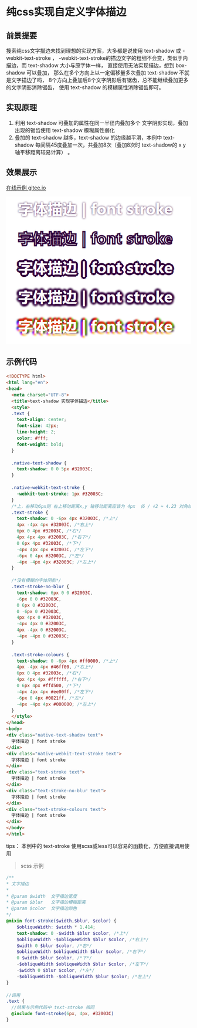 # 纯css实现自定义字体描边

## 前景提要
搜索纯css文字描边未找到理想的实现方案，大多都是说使用 text-shadow 或 -webkit-text-stroke ，
-webkit-text-stroke的描边文字的粗细不会变，类似于内描边，而  text-shadow 大小与原字体一样，
直接使用无法实现描边，想到 box-shadow 可以叠加， 
那么在多个方向上以一定偏移量多次叠加 text-shadow 不就是文字描边了吗，
8个方向上叠加后8个文字阴影后有锯齿，总不能继续叠加更多的文字阴影消除锯齿，
使用 text-shadow 的模糊属性消除锯齿即可。

## 实现原理
1. 利用 text-shadow 可叠加的属性在同一半径内叠加多个 文字阴影实现，叠加出现的锯齿使用 text-shadow 模糊属性弱化
2. 叠加的 text-shadow 越多，text-shadow 的边缘越平滑，本例中 text-shadow 每间隔45度叠加一次，共叠加8次（叠加8次时 text-shadow的 x y轴平移距离较易计算） 。

## 效果展示

[在线示例 gitee.io ](https://haolang.gitee.io/web/demo/font_stroke/)

![](README_images/c50a11ac.png)

## 示例代码

```html
<!DOCTYPE html>
<html lang="en">
<head>
  <meta charset="UTF-8">
  <title>text-shadow 实现字体描边</title>
  <style>
  .text {
    text-align: center;
    font-size: 42px;
    line-height: 2;
    color: #fff;
    font-weight: bold;
  }

  .native-text-shadow {
    text-shadow: 0 0 5px #32003C;
  }

  .native-webkit-text-stroke {
    -webkit-text-stroke: 1px #32003C;
  }
  /*上，右移动6px则 右上移动距离x,y 轴移动距离应该为 4px （6 / √2 ≈ 4.23 对角线长度为6的正方形的边长）  */
  .text-stroke {
    text-shadow: 0 -6px 4px #32003C, /*上*/
    4px -4px 4px #32003C, /*右上*/
    6px 0 4px #32003C, /*右*/
    4px 4px 4px #32003C, /*右下*/
    0 6px 4px #32003C, /*下*/
    -4px 4px 4px #32003C, /*左下*/
    -6px 0 4px #32003C, /*左*/
    -4px -4px 4px #32003C; /*左上*/
  }

  /*没有模糊的字体阴影*/
  .text-stroke-no-blur {
    text-shadow: 6px 0 0 #32003C,
    -6px 0 0 #32003C,
    0 6px 0 #32003C,
    0 -6px 0 #32003C,
    4px 4px 0 #32003C,
    -4px 4px 0 #32003C,
    4px -4px 0 #32003C,
    -4px -4px 0 #32003C;
  }

  .text-stroke-colours {
    text-shadow: 0 -6px 4px #ff0000, /*上*/
    4px -4px 4px #46ff00, /*右上*/
    6px 0 4px #32003c, /*右*/
    4px 4px 4px #ffffff, /*右下*/
    0 6px 4px #ffd500, /*下*/
    -4px 4px 4px #ee00ff, /*左下*/
    -6px 0 4px #0021ff, /*左*/
    -4px -4px 4px #000000; /*左上*/
  }
  </style>
</head>
<body>
<div class="native-text-shadow text">
  字体描边 | font stroke
</div>
<div class="native-webkit-text-stroke text">
  字体描边 | font stroke
</div>
<div class="text-stroke text">
  字体描边 | font stroke
</div>
<div class="text-stroke-no-blur text">
  字体描边 | font stroke
</div>
<div class="text-stroke-colours text">
  字体描边 | font stroke
</div>
</body>
</html>
```

tips： 本例中的 text-stroke 使用scss或less可以容易的函数化，方便直接调用使用
> scss 示例
```scss
/** 
* 文字描边
*
* @param $width  文字描边宽度
* @param $blur   文字描边模糊距离 
* @param $color  文字描边颜色
*/
@mixin font-stroke($width,$blur, $color) {
    $obliqueWidth: $width * 1.414;
    text-shadow: 0 -$width $blur $color, /*上*/
    $obliqueWidth -$obliqueWidth $blur $color, /*右上*/
    $width 0 $blur $color, /*右*/
    $obliqueWidth $obliqueWidth $blur $color, /*右下*/
    0 $width $blur $color, /*下*/
    -$obliqueWidth $obliqueWidth $blur $color, /*左下*/
    -$width 0 $blur $color, /*左*/
    -$obliqueWidth -$obliqueWidth $blur $color; /*左上*/
}

//调用
.text {
  //结果与示例代码中 text-stroke 相同
  @include font-stroke(6px, 4px, #32003C)
}

```
